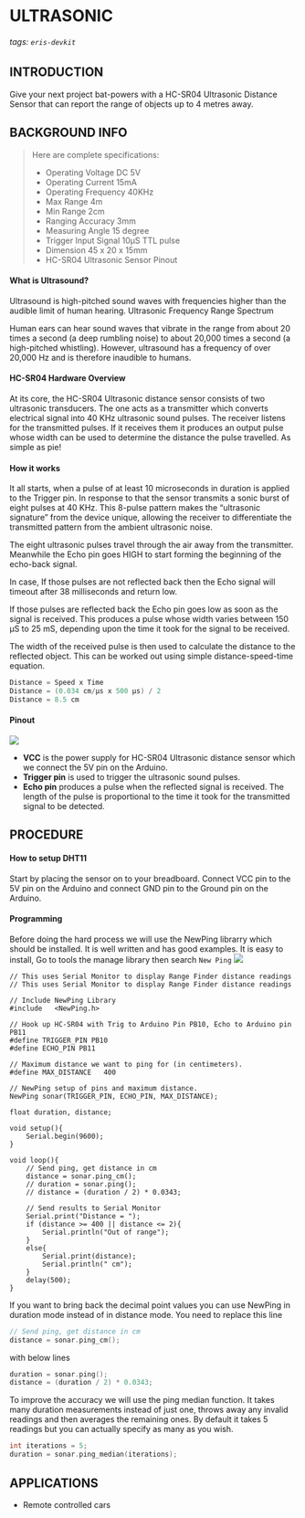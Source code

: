 # ULTRASONIC
###### tags: `eris-devkit`

## INTRODUCTION
Give your next project bat-powers with a HC-SR04 Ultrasonic Distance Sensor that can report the range of objects up to 4 metres away.

## BACKGROUND INFO
> Here are complete specifications:
> * Operating Voltage	DC 5V
> * Operating Current	15mA
> * Operating Frequency	40KHz
> * Max Range	4m
> * Min Range	2cm
> * Ranging Accuracy	3mm
> * Measuring Angle	15 degree
> * Trigger Input Signal	10µS TTL pulse
> * Dimension	45 x 20 x 15mm
> * HC-SR04 Ultrasonic Sensor Pinout

#### What is Ultrasound?

Ultrasound is high-pitched sound waves with frequencies higher than the audible limit of human hearing.
Ultrasonic Frequency Range Spectrum

Human ears can hear sound waves that vibrate in the range from about 20 times a second (a deep rumbling noise) to about 20,000 times a second (a high-pitched whistling). However, ultrasound has a frequency of over 20,000 Hz and is therefore inaudible to humans.

#### HC-SR04 Hardware Overview

At its core, the HC-SR04 Ultrasonic distance sensor consists of two ultrasonic transducers. The one acts as a transmitter which converts electrical signal into 40 KHz ultrasonic sound pulses. The receiver listens for the transmitted pulses. If it receives them it produces an output pulse whose width can be used to determine the distance the pulse travelled. As simple as pie!

#### How it works
It all starts, when a pulse of at least 10 microseconds in duration is applied to the Trigger pin. In response to that the sensor transmits a sonic burst of eight pulses at 40 KHz. This 8-pulse pattern makes the “ultrasonic signature” from the device unique, allowing the receiver to differentiate the transmitted pattern from the ambient ultrasonic noise.

The eight ultrasonic pulses travel through the air away from the transmitter. Meanwhile the Echo pin goes HIGH to start forming the beginning of the echo-back signal.

In case, If those pulses are not reflected back then the Echo signal will timeout after 38 milliseconds and return low. 

If those pulses are reflected back the Echo pin goes low as soon as the signal is received. This produces a pulse whose width varies between 150 µS to 25 mS, depending upon the time it took for the signal to be received.

The width of the received pulse is then used to calculate the distance to the reflected object. This can be worked out using simple distance-speed-time equation.
```cpp
Distance = Speed x Time
Distance = (0.034 cm/µs x 500 µs) / 2
Distance = 8.5 cm
```


#### Pinout 
![](https://i.imgur.com/dkHy6lc.png)


* **VCC** is the power supply for HC-SR04 Ultrasonic distance sensor which we connect the 5V pin on the Arduino.
* **Trigger pin**  is used to trigger the ultrasonic sound pulses.
* **Echo pin** produces a pulse when the reflected signal is received. The length of the pulse is proportional to the time it took for the transmitted signal to be detected.

## PROCEDURE
#### How to setup DHT11
Start by placing the sensor on to your breadboard. Connect VCC pin to the 5V pin on the Arduino and connect GND pin to the Ground pin on the Arduino.

#### Programming
Before doing the hard process we will use the NewPing librarry which should be installed. It is well written and has good examples. It is easy to install, Go to tools the manage library then search `New Ping`
![](https://i.imgur.com/68tYPCm.png)



```clike
// This uses Serial Monitor to display Range Finder distance readings
// This uses Serial Monitor to display Range Finder distance readings

// Include NewPing Library
#include   <NewPing.h>

// Hook up HC-SR04 with Trig to Arduino Pin PB10, Echo to Arduino pin PB11
#define TRIGGER_PIN PB10
#define ECHO_PIN PB11

// Maximum distance we want to ping for (in centimeters).
#define MAX_DISTANCE   400 

// NewPing setup of pins and maximum distance.
NewPing sonar(TRIGGER_PIN, ECHO_PIN, MAX_DISTANCE);

float duration, distance;

void setup(){
    Serial.begin(9600);
}

void loop(){
    // Send ping, get distance in cm
    distance = sonar.ping_cm();
    // duration = sonar.ping();
    // distance = (duration / 2) * 0.0343;

    // Send results to Serial Monitor
    Serial.print("Distance = ");
    if (distance >= 400 || distance <= 2){
        Serial.println("Out of range");
    }
    else{
        Serial.print(distance);
        Serial.println(" cm");
    }
    delay(500);
}

```
If you want to bring back the decimal point values you can use NewPing in duration mode instead of in distance mode. You need to replace this line

```cpp
// Send ping, get distance in cm
distance = sonar.ping_cm();
```
with below lines
```cpp
duration = sonar.ping();
distance = (duration / 2) * 0.0343;
```
To improve the accuracy we will use the ping median function. It takes many duration measurements instead of just one, throws away any invalid readings and then averages the remaining ones. By default it takes 5 readings but you can actually specify as many as you wish.
```cpp
int iterations = 5;
duration = sonar.ping_median(iterations);
```

## APPLICATIONS
- Remote controlled cars